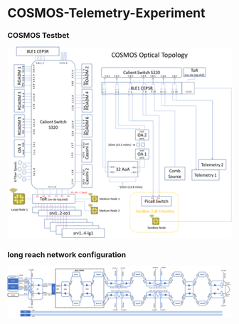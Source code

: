 # COSMOS-Telemetry-Experiment

### COSMOS Testbet

![](img/COSMOS_optical_topology_V8.png)


### long reach network configuration

![](img/cosmos_long_reseach.png)
